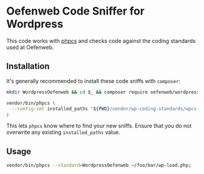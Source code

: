 # Oefenweb Code Sniffer for Wordpress

This code works with [phpcs](https://github.com/squizlabs/PHP_CodeSniffer) and checks code against the coding standards used at Oefenweb.

## Installation

It's generally recommended to install these code sniffs with `composer`:

```sh
mkdir WordpressOefenweb && cd $_ && composer require oefenweb/wordpress-codesniffer=dev-master;
```

```sh
vendor/bin/phpcs \
  --config-set installed_paths "${PWD}/vendor/wp-coding-standards/wpcs,${PWD}/vendor/oefenweb/wordpress-codesniffer" \
;
```

This lets `phpcs` know where to find your new sniffs. Ensure that you do not overwrite any existing `installed_paths` value.

## Usage

```sh
vendor/bin/phpcs --standard=WordpressOefenweb ~/foo/bar/wp-load.php;
```
